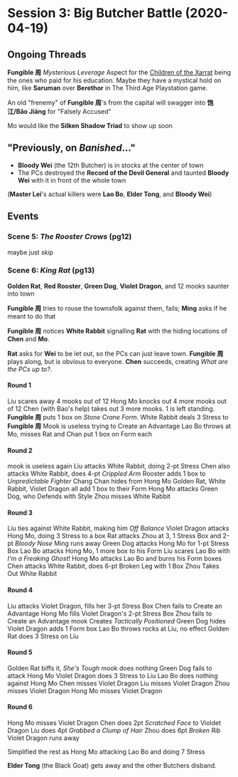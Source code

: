 # Session 3: Big Butcher Battle (2020-04-19)

## Ongoing Threads
**Fungible 周** _Mysterious Leverage_ Aspect for the [Children of the
Xarrat](cthulhu_missionaries.md) being the ones who paid for his education.
Maybe they have a mystical hold on him, like **Saruman** over **Berethor**
in The Third Age Playstation game.

An old "frenemy" of **Fungible 周**'s from the capital will swagger into
**饱江/Băo Jiāng** for "Falsely Accused"

Mo would like the **Silken Shadow Triad** to show up soon

## "Previously, on _Banished_..."
- **Bloody Wei** (the 12th Butcher) is in stocks at the center of town
- The PCs destroyed the **Record of the Devil General** and taunted
  **Bloody Wei** with it in front of the whole town

(**Master Lei**'s actual killers were **Lao Bo**, **Elder Tong**, and **Bloody Wei**)

## Events

### Scene 5: _The Rooster Crows_ (pg12)
maybe just skip

### Scene 6: _King Rat_ (pg13)
**Golden Rat**, **Red Rooster**, **Green Dog**, **Violet Dragon**, and
12 mooks saunter into town

**Fungible 周** tries to rouse the townsfolk against them, fails;
**Ming** asks if he meant to do that

**Fungible 周** notices **White Rabbit** signalling **Rat** with the hiding locations
of **Chen** and **Mo**.

**Rat** asks for **Wei** to be let out, so the PCs can just leave town.
**Fungible 周** plays along, but is obvious to everyone. **Chen** succeeds,
creating _What are the PCs up to?_.

#### Round 1
Liu scares away 4 mooks out of 12
Hong Mo knocks out 4 more mooks out of 12
Chen (with Bao's help) takes out 3 more mooks. 1 is left standing.
**Fungible 周** puts 1 box on _Stone Crane Form_.
White Rabbit deals 3 Stress to **Fungible 周**
Mook is useless trying to Create an Advantage
Lao Bo throws at Mo, misses
Rat and Chan put 1 box on Form each

#### Round 2
mook is useless again
Liu attacks White Rabbit, doing 2-pt Stress
Chen also attacks White Rabbit, does 4-pt _Crippled Arm_
Rooster adds 1 box to _Unpredictable Fighter_
Chang Chan hides from Hong Mo
Golden Rat, White Rabbit, Violet Dragon all add 1 box to their Form
Hong Mo attacks Green Dog, who Defends with Style
Zhou misses White Rabbit

#### Round 3
Liu ties against White Rabbit, making him _Off Balance_
Violet Dragon attacks Hong Mo, doing 3 Stress to a box
Rat attacks Zhou at 3, 1 Stress Box and 2-pt _Bloody Nose_
Ming runs away
Green Dog attacks Hong Mo for 1-pt Stress Box
Lao Bo attacks Hong Mo, 1 more box to his Form
Liu scares Lao Bo with _I'm a Freaking Ghost!_
Hong Mo attacks Lao Bo and burns his Form boxes
Chen attacks White Rabbit, does 6-pt Broken Leg with 1 Box
Zhou Takes Out White Rabbit

#### Round 4
Liu attacks Violet Dragon, fills her 3-pt Stress Box
Chen fails to Create an Advantage
Hong Mo fills Violet Dragon's 2-pt Stress Box
Zhou fails to Create an Advantage
mook Creates _Tactically Positioned_
Green Dog hides
Violet Dragon adds 1 Form box
Lao Bo throws rocks at Liu, no effect
Golden Rat does 3 Stress on Liu

#### Round 5
Golden Rat biffs it, _She's Tough_
mook does nothing
Green Dog fails to attack Hong Mo
Violet Dragon does 3 Stress to Liu
Lao Bo does nothing against Hong Mo
Chen misses Violet Dragon
Liu misses Violet Dragon
Zhou misses Violet Dragon
Hong Mo misses Violet Dragon

#### Round 6
Hong Mo misses Violet Dragon
Chen does 2pt _Scratched Face_ to Violdet Dragon
Liu does 4pt _Grabbed a Clump of Hair_
Zhou does 6pt _Broken Rib_
Violet Dragon runs away

Simplified the rest as Hong Mo attacking Lao Bo and doing 7 Stress

**Elder Tong** (the Black Goat) gets away and the other Butchers disband.

